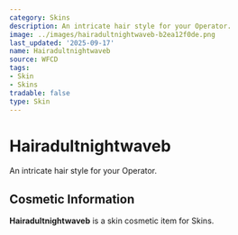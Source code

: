 ```yaml
---
category: Skins
description: An intricate hair style for your Operator.
image: ../images/hairadultnightwaveb-b2ea12f0de.png
last_updated: '2025-09-17'
name: Hairadultnightwaveb
source: WFCD
tags:
- Skin
- Skins
tradable: false
type: Skin
---
```


# Hairadultnightwaveb

An intricate hair style for your Operator.

## Cosmetic Information

**Hairadultnightwaveb** is a skin cosmetic item for Skins.

